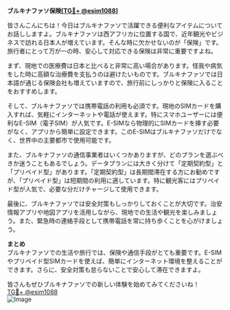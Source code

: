**ブルキナファソ保険[[TG💪+ @esim1088](https://t.me/s/esim1088)]**

皆さんこんにちは！今日はブルキナファソで活躍できる便利なアイテムについてお話ししますよ。ブルキナファソは西アフリカに位置する国で、近年観光やビジネスで訪れる日本人が増えています。そんな時に欠かせないのが「保険」です。旅行者にとって万が一の時、安心して対応できる保険は非常に重要ですよね。

まず、現地での医療費は日本と比べると非常に高い場合があります。怪我や病気をした時に高額な治療費を支払うのは避けたいものです。ブルキナファソでは日本語が通じる保険会社も増えていますので、旅行前にしっかりと保険に入ることをおすすめします。

そして、ブルキナファソでは携帯電話の利用も必須です。現地のSIMカードを購入すれば、気軽にインターネットや電話が使えます。特にスマホユーザーには便利なE-SIM（電子SIM）が人気です。E-SIMなら物理的にSIMカードを挿す必要がなく、アプリから簡単に設定できます。このE-SIMはブルキナファソだけでなく、世界中の主要都市で使用可能です。

また、ブルキナファソの通信事業者はいくつかありますが、どのプランを選ぶべきか迷うこともあるでしょう。データプランには大きく分けて「定期契約型」と「プリペイド型」があります。「定期契約型」は長期間滞在する方にお勧めですが、「プリペイド型」は短期間の利用に適しています。特に観光客にはプリペイド型が人気で、必要な分だけチャージして使用できます。

最後に、ブルキナファソでは安全対策もしっかりしておくことが大切です。治安情報アプリや地図アプリを活用しながら、現地での生活や観光を楽しみましょう。また、緊急時の連絡手段として携帯電話を常に持ち歩くことを心がけましょう。

**まとめ**  
ブルキナファソでの生活や旅行では、保険や通信手段がとても重要です。E-SIMやプリペイド型SIMカードを使えば、簡単にインターネット環境を整えることができます。さらに、安全対策も怠らないことで安心して滞在できますよ。

皆さんもぜひブルキナファソでの新しい体験を始めてみてくださいね！  
[TG💪+ @esim1088](https://t.me/s/esim1088)  
![Image](https://i.postimg.cc/Y0z9fWf4/image.png)